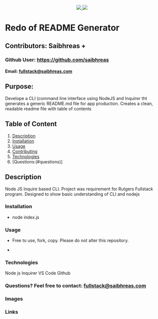 
  <p align='center'>
   <a href="https://github.com/saibhreas">
    <img src="https://img.shields.io/badge/GitHub-100000?style=flat&logo=github&logoColor=white">
   </a>
  
   <a href='https://www.linkedin.com/in/siobhanknuttel'>
      <img src='https://img.shields.io/badge/LinkedIn-blue?style=flat&logo=linkedin&labelColor=blue'>
   </a>
  </p>

  # Redo of README Generator
  
  ## Contributors: Saibhreas + 
  
  ### Github User: https://github.com/saibhreas
  
  #### Email: fullstack@saibhreas.com
  
  ## Purpose: 
  
  Develope a CLI (command line interface using NodeJS and Inquirer tht generates a generic README.md file for app production. Creates a clean, readable readme file with table of contents
  
  ## Table of Content
  
  1. [Description](#description)
  2. [Installation](#installation)
  3. [Usage](#usage)
  4. [Contributing](#contributing)
  5. [Technologies](#technologies)
  6. [Questions:(#questions)]
  
  ## Description
  
  Node JS Inquire based CLI.  Project was requirement for Rutgers Fullstack program.  Designed to show basic understanding of CLI and nodejs
    
     
  ### Installation
  
  * node index.js  
  
  ### Usage
  
  * Free to use, fork, copy.  Please do not alter this repository. 
  
  * 
  
  ### Technologies
  
  Node js Inquirer VS Code Github

  ### Questions? Feel free to contact: fullstack@saibhreas.com
  
  ### Images
  
  
  
  ### Links
  
  
  
  